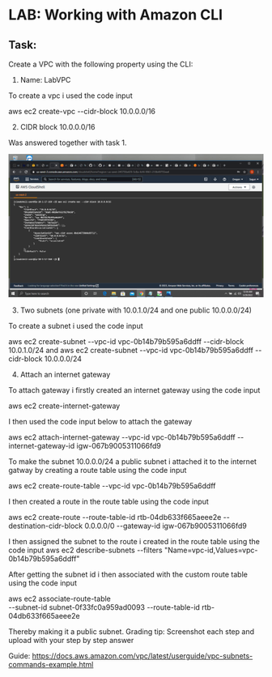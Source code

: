 # LAB: Working with Amazon CLI

## Task:

Create a VPC with the following property using the CLI:

1.  Name: LabVPC

To create a vpc i used the code input 

aws ec2 create-vpc --cidr-block 10.0.0.0/16

2.  CIDR block 10.0.0.0/16

Was answered together with task 1.

![](Images/Task%201%242.png)

3.  Two subnets (one private with 10.0.1.0/24 and one public  10.0.0.0/24)

To create a subnet i used the code input

aws ec2 create-subnet 
--vpc-id vpc-0b14b79b595a6ddff 
--cidr-block 10.0.1.0/24
and 
aws ec2 create-subnet 
--vpc-id vpc-0b14b79b595a6ddff 
--cidr-block 10.0.0.0/24

4.   Attach an internet gateway

To attach gateway i firstly created an internet gateway using the code input

aws ec2 create-internet-gateway

I then used the code input below to attach the gateway

aws ec2 attach-internet-gateway 
--vpc-id vpc-0b14b79b595a6ddff 
--internet-gateway-id igw-067b9005311066fd9

To make the subnet 10.0.0.0/24 a public subnet i attached it to the internet gatway by creating a route table using the code input

aws ec2 create-route-table --vpc-id vpc-0b14b79b595a6ddff

I then created a route in the route table using the code input

aws ec2 create-route 
--route-table-id rtb-04db633f665aeee2e 
--destination-cidr-block 0.0.0.0/0 
--gateway-id igw-067b9005311066fd9

I then assigned the subnet to the route i created in the route table using the code input
aws ec2 describe-subnets --filters "Name=vpc-id,Values=vpc-0b14b79b595a6ddff"

After getting the subnet id i then associated with the custom route table using the code input 

aws ec2 associate-route-table  
--subnet-id subnet-0f33fc0a959ad0093 
--route-table-id rtb-04db633f665aeee2e

Thereby making it a public subnet.
Grading tip:  Screenshot each step and upload with your step by step answer


Guide:
https://docs.aws.amazon.com/vpc/latest/userguide/vpc-subnets-commands-example.html

